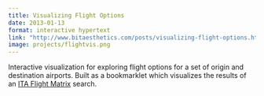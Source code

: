 ```yaml
---
title: Visualizing Flight Options
date: 2013-01-13
format: interactive hypertext
link: "http://www.bitaesthetics.com/posts/visualizing-flight-options.html"
image: projects/flightvis.png
---
```

Interactive visualization for exploring flight options for a set of origin and destination airports. Built as a bookmarklet which visualizes the results of an [ITA Flight Matrix](http://matrix.itasoftware.com) search.
